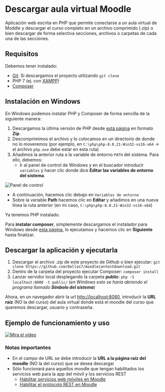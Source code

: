 # Descargar aula virtual Moodle

Aplicación web escrita en PHP que permite conectarse a un aula virtual de Moddle y descargar el curso completo en un archivo comprimido (.zip) o bien descargar de forma selectiva secciones, archivos o carpetas de cada una de las secciones.

## Requisitos

Debemos tener instalado:

- [Git](https://git-scm.com/). Si descargamos el proyecto utilizando `git clone`
- PHP 7 (ej. con [XAMPP](https://www.apachefriends.org/es/index.html))
- [Composer](https://getcomposer.org/)

## Instalación en Windows

En Windows podemos instalar PHP y Composer de forma sencilla de la siguiente manera:
1. Descargamos la última versión de PHP desde [está página](https://windows.php.net/download) en formato **Zip**.
2. Descomprimimos el archivo y lo colocamos en un directorio de donde no lo moveremos (por ejemplo, en `C:\php\php-8.0.21-Win32-vs16-x64` -> el archivo `php.exe` debe estar en esta ruta)
3. Añadimos la anterior ruta a la variable de entorno `PATH` del sistema. Para ello, debemos:
   - Ir al panel de control de Windows y en el buscador introducir `variables` y hacer clic donde dice **Editar las variables de entorno del sistema**.

![Panel de control](https://i.imgur.com/qcoCzE8.png)

   - A continuación, hacemos clic debajo en `Variables de entorno`
   - Sobre la variable **Path** hacemos clic en **Editar** y añadimos en una nueva línea la ruta anterior (en mi caso, `C:\php\php-8.0.21-Win32-vs16-x64`)
   
Ya tenemos PHP instalado.

Para **instalar composer**, simplemente descargamos el instalador para Windows desde [esta página](https://getcomposer.org/download/), lo ejecutamos y hacemos clic en **Siguiente** hasta finalizar.
   

## Descargar la aplicación y ejecutarla

1. Descargar el archivo .zip de este proyecto de Github o bien ejecutar: `git clone https://github.com/Dellos7/moodlecontentdownload.git`
2. Dentro de la carpeta del proyecto ejecutar Composer: `composer install`
3. Lanzar servidor local desplegando la carpeta **public**:  `php -S localhost:8080 -t public/` (*en Windows esto se haría abriendo el programa llamado **Símbolo del sistema***)

Ahora, en un navegador abrir la url [http://localhost:8080](http://localhost:8080), introducir la **URL raíz** (NO la del curso) del aula virtual donde está el moodle del curso que queremos descargar, usuario y contraseña.

## Ejemplo de funcionamiento y uso

[![Mira el vídeo](https://img.youtube.com/vi/Q5XmedD5WZc/hqdefault.jpg)](https://youtu.be/Q5XmedD5WZc)

### Notas importantes

* En el campo de URL se debe introducir la **URL a la página raíz del moodle** (NO la del curso) que se desea descargar
* Sólo funcionará para aquellos moodle que tengan habilitados los servicios web para la app del móvil y los servicios REST
    * [Habilitar servicios web móviles en Moodle](https://docs.moodle.org/all/es/Servicios_web_m%C3%B3viles)
    * [Habilitar el protocolo REST en Moodle](https://docs.moodle.org/34/en/Using_web_services#Enabling_protocols)
